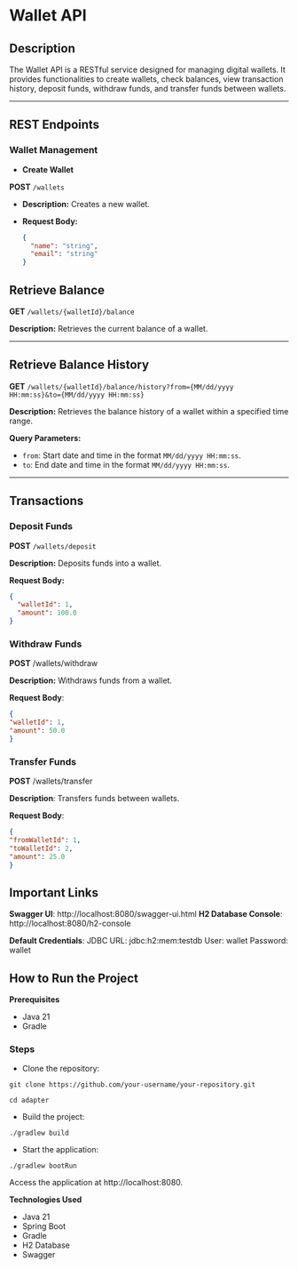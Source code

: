 # Wallet API

## Description
The Wallet API is a RESTful service designed for managing digital wallets. It provides functionalities to create wallets, check balances, view transaction history, deposit funds, withdraw funds, and transfer funds between wallets.

---

## REST Endpoints

### Wallet Management
 
- **Create Wallet**

**POST** `/wallets`  
  
- **Description:** Creates a new wallet.  
  
- **Request Body:**
  ```json
  {
    "name": "string",
    "email": "string"
  }
  ```
  
## Retrieve Balance

**GET** `/wallets/{walletId}/balance`

**Description:** Retrieves the current balance of a wallet.

---

## Retrieve Balance History

**GET** `/wallets/{walletId}/balance/history?from={MM/dd/yyyy HH:mm:ss}&to={MM/dd/yyyy HH:mm:ss}`

**Description:** Retrieves the balance history of a wallet within a specified time range.

**Query Parameters:**
- `from`: Start date and time in the format `MM/dd/yyyy HH:mm:ss`.
- `to`: End date and time in the format `MM/dd/yyyy HH:mm:ss`.

---

## Transactions

### Deposit Funds

**POST** `/wallets/deposit`

**Description:** Deposits funds into a wallet.

**Request Body:**

```json
{
  "walletId": 1,
  "amount": 100.0
}
```

### Withdraw Funds

**POST** /wallets/withdraw

**Description:** Withdraws funds from a wallet.

**Request Body**:

```json
{
"walletId": 1,
"amount": 50.0
}
```

### Transfer Funds

**POST** /wallets/transfer

**Description**: Transfers funds between wallets.

**Request Body**:

```json
{
"fromWalletId": 1,
"toWalletId": 2,
"amount": 25.0
}
```

## Important Links

**Swagger UI**: http://localhost:8080/swagger-ui.html
**H2 Database Console**: http://localhost:8080/h2-console

**Default Credentials**:
JDBC URL: jdbc:h2:mem:testdb
User: wallet
Password: wallet

## How to Run the Project

**Prerequisites**

- Java 21
- Gradle

### Steps
- Clone the repository:
 
```shell
git clone https://github.com/your-username/your-repository.git
```
```shell 
cd adapter
```

- Build the project:

```shell
./gradlew build
```

- Start the application:

```shell
./gradlew bootRun
```

Access the application at http://localhost:8080.

**Technologies Used**

- Java 21
- Spring Boot
- Gradle
- H2 Database
- Swagger
